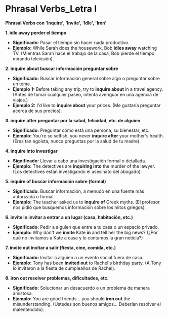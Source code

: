 # Phrasal Verbs_Letra I



**Phrasal Verbs con 'Inquire', 'Invite', 'Idle', 'Iron'**

**1. idle away    perder el tiempo**

*   **Significado:** Pasar el tiempo sin hacer nada productivo.
*   **Ejemplo:** While Sarah does the housework, Bob **idles away** watching TV. (Mientras Sarah hace el trabajo de la casa, Bob pierde el tiempo mirando televisión).

**2. inquire about    buscar información   preguntar sobre**

*   **Significado:** Buscar información general sobre algo o preguntar sobre un tema.
*   **Ejemplo 1:** Before taking any trip, try to **inquire about** in a travel agency. (Antes de tomar cualquier paseo, intenta averiguar en una agencia de viajes.)
*   **Ejemplo 2:** I'd like to **inquire about** your prices. (Me gustaría preguntar acerca de sus precios).

**3. inquire after    preguntar por la salud, felicidad, etc. de alguien**

*   **Significado:** Preguntar cómo está una persona, su bienestar, etc.
*   **Ejemplo:** You're so selfish, you never **inquire after** your mother's health. (Eres tan egoísta, nunca preguntas por la salud de tu madre).

**4. inquire into    investigar**

*   **Significado:** Llevar a cabo una investigación formal o detallada.
*   **Ejemplo:** The detectives are **inquiring into** the murder of the lawyer. (Los detectives están investigando el asesinato del abogado).

**5. inquire of    buscar información sobre (formal)**

*   **Significado:**  Buscar información, a menudo en una fuente más autorizada o formal.
*   **Ejemplo:** The teacher asked us to **inquire of** Greek myths. (El profesor nos pidió que busquemos información sobre los mitos griegos).

**6. invite in    invitar a entrar a un lugar (casa, habitación, etc.)**

*   **Significado:** Pedir a alguien que entre a tu casa o un espacio privado.
*   **Ejemplo:** Why don't we **invite** Kate **in** and tell her the big news? (¿Por qué no invitamos a Kate a casa y le contamos la gran noticia?)

**7. invite out    invitar a salir (fiesta, cine, comida, etc.)**

*   **Significado:** Invitar a alguien a un evento social fuera de casa.
*   **Ejemplo:** Tony has been **invited out** to Rachel's birthday party. (A Tony lo invitaron a la fiesta de cumpleaños de Rachel).

**8. iron out    resolver problemas, dificultades, etc.**

*   **Significado:** Solucionar un desacuerdo o un problema de manera amistosa.
*   **Ejemplo:** You are good friends... you should **iron out** the misunderstanding. (Ustedes son buenos amigos... Deberían resolver el malentendido).
